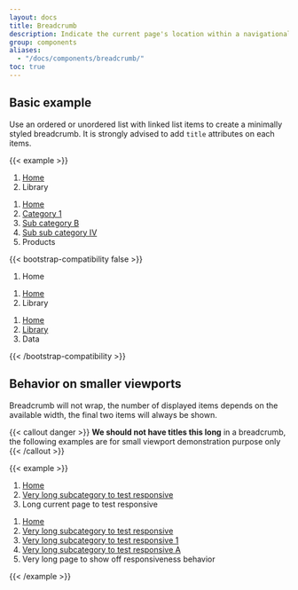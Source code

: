 ```yaml
---
layout: docs
title: Breadcrumb
description: Indicate the current page's location within a navigational hierarchy that automatically adds separators via CSS.
group: components
aliases:
  - "/docs/components/breadcrumb/"
toc: true
---
```


## Basic example

Use an ordered or unordered list with linked list items to create a minimally styled breadcrumb. It is strongly advised to add `title` attributes on each items.

{{< example >}}
<nav aria-label="basic breadcrumb">
  <ol class="breadcrumb">
    <li class="breadcrumb-item"><a href="#" title="Home">Home</a></li>
    <li class="breadcrumb-item active" aria-current="page"><span title="Library">Library</span></li>
  </ol>
</nav>

<nav aria-label="full breadcrumb ">
  <ol class="breadcrumb">
    <li class="breadcrumb-item"><a href="#" title="Home">Home</a></li>
    <li class="breadcrumb-item"><a href="#" title="Category 1">Category 1</a></li>
    <li class="breadcrumb-item"><a href="#" title="Sub category B">Sub category B</a></li>
    <li class="breadcrumb-item"><a href="#" title="Sub sub category IV">Sub sub category IV</a></li>
    <li class="breadcrumb-item active" aria-current="page"><span title="Products">Products</span></li>
  </ol>
</nav>
{{< bootstrap-compatibility false >}}
<nav aria-label="breadcrumb">
  <ol class="breadcrumb">
    <li class="breadcrumb-item active" aria-current="page">Home</li>
  </ol>
</nav>

<nav aria-label="breadcrumb">
  <ol class="breadcrumb">
    <li class="breadcrumb-item"><a href="#">Home</a></li>
    <li class="breadcrumb-item active" aria-current="page">Library</li>
  </ol>
</nav>

<nav aria-label="breadcrumb">
  <ol class="breadcrumb">
    <li class="breadcrumb-item"><a href="#">Home</a></li>
    <li class="breadcrumb-item"><a href="#">Library</a></li>
    <li class="breadcrumb-item active" aria-current="page">Data</li>
  </ol>
</nav>
{{< /bootstrap-compatibility >}}


## Behavior on smaller viewports

Breadcrumb will not wrap, the number of displayed items depends on the available width, the final two items will always be shown.

{{< callout danger >}}
**We should not have titles this long** in a breadcrumb, the following examples are for small viewport demonstration purpose only
{{< /callout >}}

{{< example >}}
<nav aria-label="large breadcrumb">
  <ol class="breadcrumb">
    <li class="breadcrumb-item"><a href="/" title="Home">Home</a></li>
    <li class="breadcrumb-item"><a href="#" title="Very long subcategory to test responsive">Very long subcategory to test responsive</a></li>
    <li class="breadcrumb-item active" aria-current="page"><span title="Long current page to test responsive">Long current page to test responsive</span></li>
  </ol>
</nav>

<nav aria-label="very large breadcrumb">
  <ol class="breadcrumb">
    <li class="breadcrumb-item"><a href="#" title="Home">Home</a></li>
    <li class="breadcrumb-item"><a href="#" title="Very long subcategory to test responsive">Very long subcategory to test responsive</a></li>
    <li class="breadcrumb-item"><a href="#" title="Very long subcategory to test responsive 1">Very long subcategory to test responsive 1</a></li>
    <li class="breadcrumb-item"><a href="#" title="Very long subcategory to test responsive A">Very long subcategory to test responsive A</a></li>
    <li class="breadcrumb-item active" aria-current="page"><span title="Very long page to show off responsiveness behavior">Very long page to show off responsiveness behavior</span></li>
  </ol>
</nav>
{{< /example >}}
